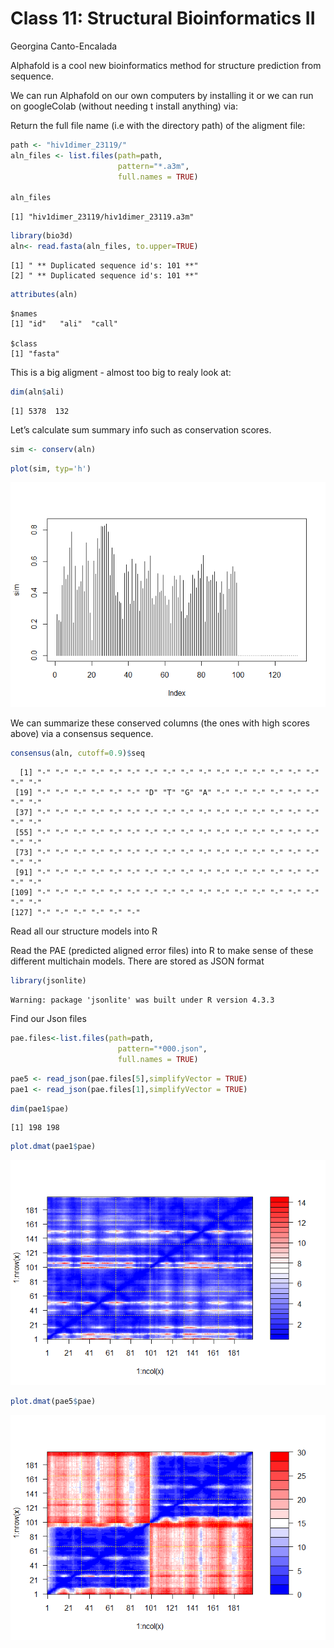 # Class 11: Structural Bioinformatics II
Georgina Canto-Encalada

Alphafold is a cool new bioinformatics method for structure prediction
from sequence.

We can run Alphafold on our own computers by installing it or we can run
on googleColab (without needing t install anything) via:

Return the full file name (i.e with the directory path) of the aligment
file:

``` r
path <- "hiv1dimer_23119/"
aln_files <- list.files(path=path,
                        pattern="*.a3m",
                        full.names = TRUE)

aln_files 
```

    [1] "hiv1dimer_23119/hiv1dimer_23119.a3m"

``` r
library(bio3d)
aln<- read.fasta(aln_files, to.upper=TRUE)
```

    [1] " ** Duplicated sequence id's: 101 **"
    [2] " ** Duplicated sequence id's: 101 **"

``` r
attributes(aln)
```

    $names
    [1] "id"   "ali"  "call"

    $class
    [1] "fasta"

This is a big aligment - almost too big to realy look at:

``` r
dim(aln$ali)
```

    [1] 5378  132

Let’s calculate sum summary info such as conservation scores.

``` r
sim <- conserv(aln)
```

``` r
plot(sim, typ='h')
```

![](class11_files/figure-commonmark/unnamed-chunk-6-1.png)

We can summarize these conserved columns (the ones with high scores
above) via a consensus sequence.

``` r
consensus(aln, cutoff=0.9)$seq
```

      [1] "-" "-" "-" "-" "-" "-" "-" "-" "-" "-" "-" "-" "-" "-" "-" "-" "-" "-"
     [19] "-" "-" "-" "-" "-" "-" "D" "T" "G" "A" "-" "-" "-" "-" "-" "-" "-" "-"
     [37] "-" "-" "-" "-" "-" "-" "-" "-" "-" "-" "-" "-" "-" "-" "-" "-" "-" "-"
     [55] "-" "-" "-" "-" "-" "-" "-" "-" "-" "-" "-" "-" "-" "-" "-" "-" "-" "-"
     [73] "-" "-" "-" "-" "-" "-" "-" "-" "-" "-" "-" "-" "-" "-" "-" "-" "-" "-"
     [91] "-" "-" "-" "-" "-" "-" "-" "-" "-" "-" "-" "-" "-" "-" "-" "-" "-" "-"
    [109] "-" "-" "-" "-" "-" "-" "-" "-" "-" "-" "-" "-" "-" "-" "-" "-" "-" "-"
    [127] "-" "-" "-" "-" "-" "-"

Read all our structure models into R

Read the PAE (predicted aligned error files) into R to make sense of
these different multichain models. There are stored as JSON format

``` r
library(jsonlite)
```

    Warning: package 'jsonlite' was built under R version 4.3.3

Find our Json files

``` r
pae.files<-list.files(path=path,
                        pattern="*000.json",
                        full.names = TRUE)
```

``` r
pae5 <- read_json(pae.files[5],simplifyVector = TRUE)
pae1 <- read_json(pae.files[1],simplifyVector = TRUE)
```

``` r
dim(pae1$pae)
```

    [1] 198 198

``` r
plot.dmat(pae1$pae)
```

![](class11_files/figure-commonmark/unnamed-chunk-12-1.png)

``` r
plot.dmat(pae5$pae)
```

![](class11_files/figure-commonmark/unnamed-chunk-13-1.png)
